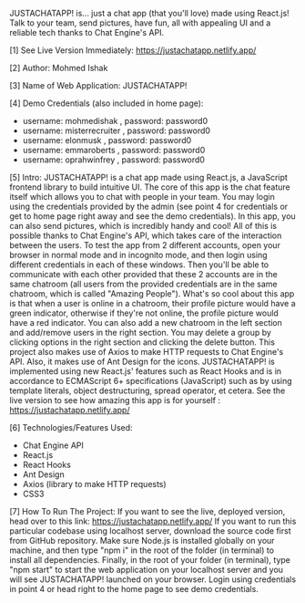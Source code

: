 JUSTACHATAPP! is... just a chat app (that you'll love) made using React.js! Talk to your team, send pictures, have fun, all with appealing UI and a reliable tech thanks to Chat Engine's API.

[1] See Live Version Immediately: https://justachatapp.netlify.app/

[2] Author: Mohmed Ishak

[3] Name of Web Application: JUSTACHATAPP!

[4] Demo Credentials (also included in home page): 
* username: mohmedishak , password: password0
* username: misterrecruiter , password: password0
* username: elonmusk , password: password0
* username: emmaroberts , password: password0
* username: oprahwinfrey , password: password0


[5] Intro: JUSTACHATAPP! is a chat app made using React.js, a JavaScript frontend library to build intuitive UI. The core of this app is the chat feature itself
which allows you to chat with people in your team. You may login using the credentials provided by the admin (see point 4 for credentials or get to home page right away
and see the demo credentials). In this app, you can also send pictures, which is incredibly handy and cool! All of this is possible thanks to Chat Engine's API, which 
takes care of the interaction between the users. To test the app from 2 different accounts, open your browser in normal mode and in incognito mode, and then login using
different credentials in each of these windows. Then you'll be able to communicate with each other provided that these 2 accounts are in the same chatroom (all users from the provided credentials are in the same chatroom, which is called "Amazing People"). What's so cool about this app is that when a user is online in a chatroom, their profile picture would have a green indicator, otherwise if they're not online, the profile picture would have a red indicator. You can also add a new chatroom in the left section and add/remove users in the right section. You may delete a group by clicking options in the right section and clicking the delete button. This project also makes use of Axios to make HTTP requests to Chat Engine's API. Also, it makes use of Ant Design for the icons. JUSTACHATAPP! is implemented using new React.js' features such as React Hooks and is in accordance to ECMAScript 6+ specifications (JavaScript) such as by using template literals, object destructuring, spread operator, et cetera. See the live version to see how amazing this app is for yourself : https://justachatapp.netlify.app/

[6] Technologies/Features Used:
* Chat Engine API
* React.js
* React Hooks
* Ant Design
* Axios (library to make HTTP requests)
* CSS3

[7] How To Run The Project: If you want to see the live, deployed version, head over to this link: https://justachatapp.netlify.app/ If you want to run this particular
codebase using localhost server, download the source code first from GitHub repository. Make sure Node.js is installed globally on your machine, and then type
"npm i" in the root of the folder (in terminal) to install all dependencies. Finally, in the root of your folder (in terminal), type "npm start" to start the web application
on your localhost server and you will see JUSTACHATAPP! launched on your browser. Login using credentials in point 4 or head right to the home page to see demo credentials.
